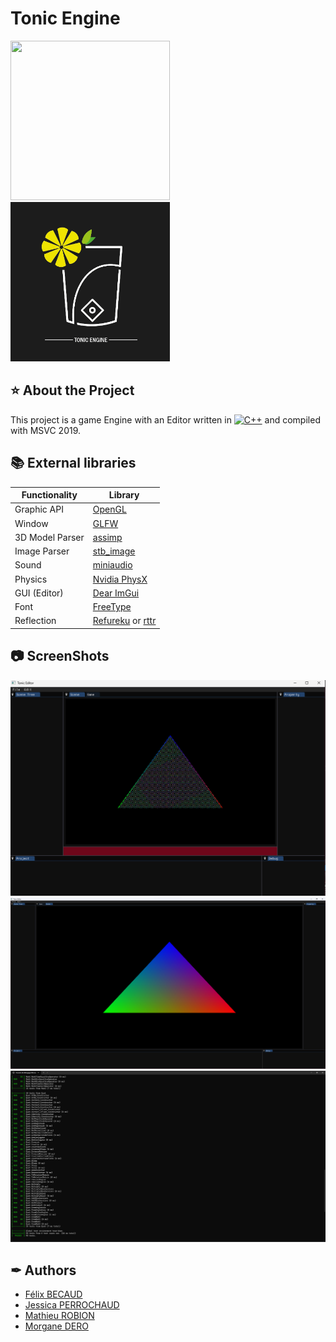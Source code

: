 # Tonic Engine
<a href="https://www.isart.fr/"><img width="255" height="255" src ="https://pbs.twimg.com/profile_images/1554747272897990659/vh39_Bj2_400x400.jpg"></a>
<a href="#"><img width="255" height="255" src ="Screenshots/Logo_Dark.jpg"></a>
## ⭐ About the Project
This project is a game Engine with an Editor written in [![C++](https://img.shields.io/badge/C%2B%2B-v17-blue)](https://isocpp.org/) and compiled with MSVC 2019.

## 📚 External libraries
|Functionality	| Library |
|---------------|---------|
|Graphic API|<a href="https://www.opengl.org/">OpenGL</a>|
|Window|<a href="https://www.glfw.org/">GLFW</a>|
|3D Model Parser	|<a href="https://github.com/assimp/assimp">assimp</a>|
|Image Parser|<a href="https://github.com/nothings/stb/blob/master/stb_image.h">stb_image</a>|
|Sound|<a href="https://miniaud.io/">miniaudio</a>|
|Physics|<a href="https://github.com/NVIDIA-Omniverse/PhysX">Nvidia PhysX</a>|
|GUI (Editor)|<a href="https://github.com/ocornut/imgui">Dear ImGui</a>|
|Font|<a href="https://freetype.org/">FreeType</a>
|Reflection|<a href="https://github.com/jsoysouvanh/Refureku/">Refureku</a> or <a href="https://github.com/rttrorg/rttr/">rttr</a>|

## 📷 ScreenShots
![SC1](Screenshots/TONICTirangle.png)
![SC2](Screenshots/TONICTriangle.png)
![SC3](Screenshots/UnitTest.png)

## ✒ Authors
- <a href = "mailto: f.becaud@student.isartdigital.com">Félix BECAUD</a>
- <a href = "mailto: j.perrochaud@student.isartdigital.com">Jessica PERROCHAUD</a>
- <a href = "mailto: m.robion@student.isartdigital.com">Mathieu ROBION</a>
- <a href = "mailto: m.dero@student.isartdigital.com">Morgane DERO</a>
